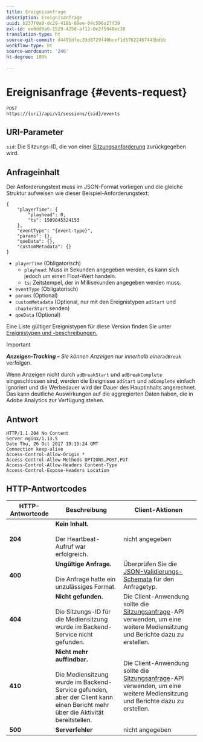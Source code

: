 ```yaml
---
title: Ereignisanfrage
description: Ereignisanfrage
uuid: b237f0a0-dc29-418b-89ee-04c596a27f39
exl-id: ee0dd8a6-1529-4258-af12-0e2f5948ec38
translation-type: ht
source-git-commit: d4491dfec33d8729f40bcef1d57622467443bdbb
workflow-type: ht
source-wordcount: '246'
ht-degree: 100%

---
```


# Ereignisanfrage {#events-request}

```
POST 
https://{uri}/api/v1/sessions/{sid}/events 
```

## URI-Parameter

`sid`: Die Sitzungs-ID, die von einer [Sitzungsanforderung](/help/media-collection-api/mc-api-ref/mc-api-sessions-req.md) zurückgegeben wird.

## Anfrageinhalt

Der Anforderungstext muss im JSON-Format vorliegen und die gleiche Struktur aufweisen wie dieser Beispiel-Anforderungstext:

```
{ 
    "playerTime": { 
        "playhead": 0, 
        "ts": 1509045324153 
    }, 
    "eventType": "{event-type}", 
    "params": {}, 
    "qoeData": {}, 
    "customMetadata": {} 
}
```

* `playerTime` (Obligatorisch)
   * `playhead`: Muss in Sekunden angegeben werden, es kann sich jedoch um einen Float-Wert handeln.
   * `ts`: Zeitstempel, der in Millisekunden angegeben werden muss.
* `eventType` (Obligatorisch)
* `params` (Optional)
* `customMetadata` (Optional, nur mit den Ereignistypen `adStart` und `chapterStart` senden)
* `qoeData` (Optional)

Eine Liste gültiger Ereignistypen für diese Version finden Sie unter [Ereignistypen und -beschreibungen.](/help/media-collection-api/mc-api-ref/mc-api-event-types.md)

>[!IMPORTANT]
>
>***Anzeigen-Tracking –** Sie können Anzeigen nur innerhalb einer`adBreak`* verfolgen.
>
>Wenn Anzeigen nicht durch `adBreakStart` und `adBreakComplete` eingeschlossen sind, werden die Ereignisse `adStart` und `adComplete` einfach ignoriert und die Werbedauer wird der Dauer des Hauptinhalts angerechnet. Das kann deutliche Auswirkungen auf die aggregierten Daten haben, die in Adobe Analytics zur Verfügung stehen.

## Antwort

```
HTTP/1.1 204 No Content 
Server nginx/1.13.5 
Date Thu, 26 Oct 2017 19:15:24 GMT 
Connection keep-alive 
Access-Control-Allow-Origin * 
Access-Control-Allow-Methods OPTIONS,POST,PUT 
Access-Control-Allow-Headers Content-Type 
Access-Control-Expose-Headers Location
```

## HTTP-Antwortcodes

| HTTP-Antwortcode | Beschreibung | Client-Aktionen |
|---|---|---|
| **204** | **Kein Inhalt.** <br/><br/>Der Heartbeat-Aufruf war erfolgreich. | nicht angegeben |
| **400** | **Ungültige Anfrage.**<br/><br/>Die Anfrage hatte ein unzulässiges Format. | Überprüfen Sie die [JSON-Validierungs-Schemata](/help/media-collection-api/mc-api-ref/mc-api-json-validation.md) für den Anfragetyp. |
| **404** | **Nicht gefunden.** <br/><br/>Die Sitzungs-ID für die Mediensitzung wurde im Backend-Service nicht gefunden. | Die Client-Anwendung sollte die [Sitzungsanfrage](/help/media-collection-api/mc-api-ref/mc-api-sessions-req.md)-API verwenden, um eine weitere Mediensitzung und Berichte dazu zu erstellen. |
| **410** | **Nicht mehr auffindbar.** <br/><br/>Die Mediensitzung wurde im Backend-Service gefunden, aber der Client kann einen Bericht mehr über die Aktivität bereitstellen. | Die Client-Anwendung sollte die [Sitzungsanfrage](/help/media-collection-api/mc-api-ref/mc-api-sessions-req.md)-API verwenden, um eine weitere Mediensitzung und Berichte dazu zu erstellen. |
| **500** | **Serverfehler** | nicht angegeben |
